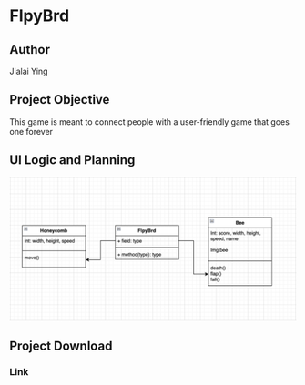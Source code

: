 # FlpyBrd
## Author
Jialai Ying

## Project Objective
This game is meant to connect people with a user-friendly game that goes one forever 

## UI Logic and Planning
![Class Diagram](https://github.com/JialaiY/FlpyBrd/blob/main/imgs/FLPYBRD%20flow.png?raw=true)

## Project Download

### Link
